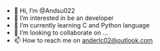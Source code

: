 - 👋 Hi, I’m @Andsu022
- 👀 I’m interested in be an developer
- 🌱 I’m currently learning C and Python language
- 💞️ I’m looking to collaborate on ...
- 📫 How to reach me on anderlc02@outlook.com

<!---
Andsu022/Andsu022 is a ✨ special ✨ repository because its `README.md` (this file) appears on your GitHub profile.
You can click the Preview link to take a look at your changes.
--->
